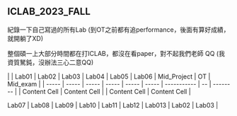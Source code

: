 ## ICLAB_2023_FALL

紀錄一下自己寫過的所有Lab (到OT之前都有追performance，後面有算好成績，就開躺了XD)

整個碩一上大部分時間都在打ICLAB，都沒在看paper，對不起我們老師 QQ (我資質駑鈍，沒辦法三心二意QQ)

|       | Lab01 | Lab02 | Lab03 | Lab04 | Lab05 | Lab06 | Mid_Project | OT | Mid_exam |
| ----- | ----- | ----- | ----- | ----- | ----- | ----------- | -- | -------- |
| Content Cell  | Content Cell  |
| Content Cell  | Content Cell  |


 Lab07 | Lab08 | Lab09 | Lab10 | Lab11 | Lab12 | Lab013 | Lab02 | Lab03 |
